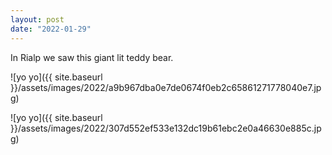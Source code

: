 ```yaml
---
layout: post
date: "2022-01-29"
---
```


In Rialp we saw this giant lit teddy bear.

![yo yo]({{ site.baseurl }}/assets/images/2022/a9b967dba0e7de0674f0eb2c65861271778040e7.jpg)

![yo yo]({{ site.baseurl }}/assets/images/2022/307d552ef533e132dc19b61ebc2e0a46630e885c.jpg)
